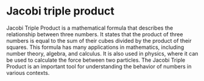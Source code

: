 # Jacobi triple product

Jacobi Triple Product is a mathematical formula that describes the relationship between three numbers. It states that the product of three numbers is equal to the sum of their cubes divided by the product of their squares. This formula has many applications in mathematics, including number theory, algebra, and calculus. It is also used in physics, where it can be used to calculate the force between two particles. The Jacobi Triple Product is an important tool for understanding the behavior of numbers in various contexts.
